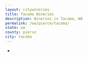```yaml
---
layout: citywineries
title: Tacoma Wineries
description: Wineries in Tacoma, WA
permalink: /wa/pierce/tacoma/
state: wa
county: pierce
city: tacoma
---
```

-
